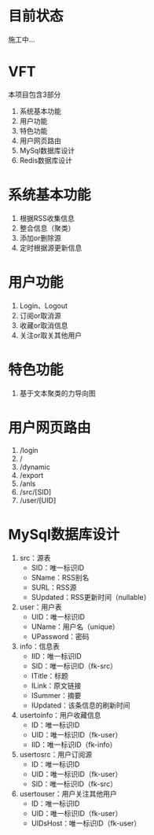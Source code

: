 # 目前状态
施工中...
# VFT
本项目包含3部分  
1. 系统基本功能
2. 用户功能
3. 特色功能
4. 用户网页路由
5. MySql数据库设计
6. Redis数据库设计
# 系统基本功能
1. 根据RSS收集信息  
2. 整合信息（聚类）
3. 添加or删除源  
4. 定时根据源更新信息
# 用户功能
1. Login、Logout  
2. 订阅or取消源  
3. 收藏or取消信息  
4. 关注or取关其他用户  
# 特色功能
1. 基于文本聚类的力导向图
# 用户网页路由
1. /login  
2. /  
3. /dynamic  
4. /export  
5. /anls  
6. /src/[SID]
7. /user/[UID]
# MySql数据库设计
1. src：源表
    - SID：唯一标识ID
    - SName：RSS别名
    - SURL：RSS源
    - SUpdated：RSS更新时间（nullable）
2. user：用户表
    - UID：唯一标识ID
    - UName：用户名（unique）
    - UPassword：密码
3. info：信息表  
    - IID：唯一标识ID
    - SID：唯一标识ID（fk-src）
    - ITitle：标题
    - ILink：原文链接
    - ISummer：摘要
    - IUpdated：该条信息的刷新时间
4. usertoinfo：用户收藏信息  
    - ID：唯一标识ID  
    - UID：唯一标识ID（fk-user）
    - IID：唯一标识ID（fk-info）
5. usertosrc：用户订阅源  
    - ID：唯一标识ID
    - UID：唯一标识ID（fk-user）
    - SID：唯一标识ID（fk-src）
6. usertouser：用户关注其他用户  
    - ID：唯一标识ID
    - UID：唯一标识ID（fk-user）
    - UIDsHost：唯一标识ID（fk-user）


